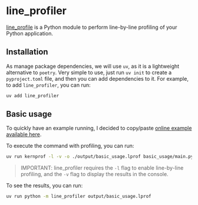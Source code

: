 # line_profiler

[line_profile](https://github.com/pyutils/line_profiler) is a Python module to
perform line-by-line profiling of your Python application.

## Installation

As manage package dependencies, we will use `uv`, as it is a lightweight
alternative to `poetry`. Very simple to use, just run `uv init` to create a
`pyproject.toml` file, and then you can add dependencies to it. For example, to add
`line_profiler`, you can run:

```bash
uv add line_profiler
```

## Basic usage

To quickly have an example running, I decided to copy/paste
[online example available here](https://kernprof.readthedocs.io/en/latest/#line-profiler-basic-usage).

To execute the command with profiling, you can run:

```bash
uv run kernprof -l -v -o ./output/basic_usage.lprof basic_usage/main.py
```

> IMPORTANT: line_profiler requires the `-l` flag to enable line-by-line profiling,
> and the `-v` flag to display the results in the console.

To see the results, you can run:

```bash
uv run python -m line_profiler output/basic_usage.lprof
```
